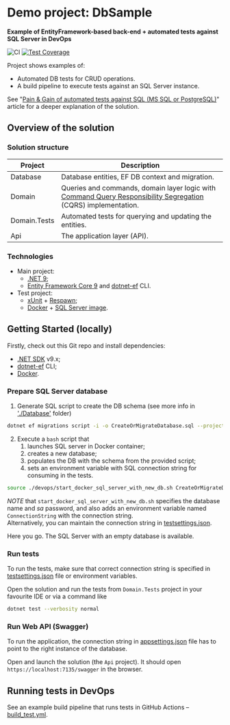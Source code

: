 # Demo project: DbSample

**Example of EntityFramework-based back-end + automated tests against SQL Server in DevOps**

![CI](https://github.com/AKlaus/DbSample/actions/workflows/build_test.yml/badge.svg?branch=main)
[![Test Coverage](https://coveralls.io/repos/github/AKlaus/DbSample/badge.svg?branch=main)](https://coveralls.io/github/AKlaus/DbSample?branch=main)

Project shows examples of:
 - Automated DB tests for CRUD operations. 
 - A build pipeline to execute tests against an SQL Server instance.

See "[Pain & Gain of automated tests against SQL (MS SQL or PostgreSQL)](https://alex-klaus.com/dotnet-sql-tests/)" article for a deeper explanation of the solution.

## Overview of the solution

### Solution structure

| Project | Description                                                                                                                                                            |
|--------------|------------------------------------------------------------------------------------------------------------------------------------------------------------------------|
| Database     | Database entities, EF DB context and migration.                                                                                                                        |
| Domain       | Queries and commands, domain layer logic with [Command Query Responsibility Segregation](https://martinfowler.com/bliki/CQRS.html) (CQRS) implementation. |
| Domain.Tests | Automated tests for querying and updating the entities.                                                                                                                |
| Api          | The application layer (API).                                                                                                                                           |

### Technologies

 - Main project: 
   - [.NET 9](https://learn.microsoft.com/en-us/dotnet/core/whats-new/dotnet-9/overview);
   - [Entity Framework Core 9](https://docs.microsoft.com/en-us/ef/core/) and [dotnet-ef](https://docs.microsoft.com/en-us/ef/core/cli/dotnet) CLI.
 - Test project:
   - [xUnit](https://xunit.net/) + [Respawn](https://github.com/jbogard/Respawn);
   - [Docker](https://www.docker.com/) + [SQL Server image](https://hub.docker.com/_/microsoft-mssql-server).

## Getting Started (locally)

Firstly, check out this Git repo and install dependencies:
 - [.NET SDK](https://dotnet.microsoft.com/download) v9.x;
 - [dotnet-ef](https://docs.microsoft.com/en-us/ef/core/cli/dotnet) CLI;
 - [Docker](https://www.docker.com/).

### Prepare SQL Server database

1. Generate SQL script to create the DB schema (see more info in ['./Database'](./Database/) folder)
```bash
dotnet ef migrations script -i -o CreateOrMigrateDatabase.sql --project Database/Database.csproj --startup-project Api/Api.csproj --context DataContext -v
```
2. Execute a `bash` script that
   1. launches SQL server in Docker container;
   2. creates a new database;
   3. populates the DB with the schema from the provided script;
   4. sets an environment variable with SQL connection string for consuming in the tests.
```bash
source ./devops/start_docker_sql_server_with_new_db.sh CreateOrMigrateDatabase.sql
```

*NOTE* that `start_docker_sql_server_with_new_db.sh` specifies the database name and _sa_ password, and also adds an environment variable named `ConnectionString` with the connection string. <br>
Alternatively, you can maintain the connection string in [testsettings.json](./Domain.Tests/testsettings.json).


Here you go. The SQL Server with an empty database is available.

### Run tests

To run the tests, make sure that correct connection string is specified in [testsettings.json](./Domain.Tests/testsettings.json) file or environment variables.  

Open the solution and run the tests from `Domain.Tests` project in your favourite IDE or via a command like
```bash
dotnet test --verbosity normal
```

### Run Web API (Swagger)

To run the application, the connection string in [appsettings.json](./Api/appsettings.json) file has to point to the right instance of the database.

Open and launch the solution (the `Api` project). It should open `https://localhost:7135/swagger` in the browser.

## Running tests in DevOps

See an example build pipeline that runs tests in GitHub Actions – [build_test.yml](./.github/workflows/build_test.yml).
